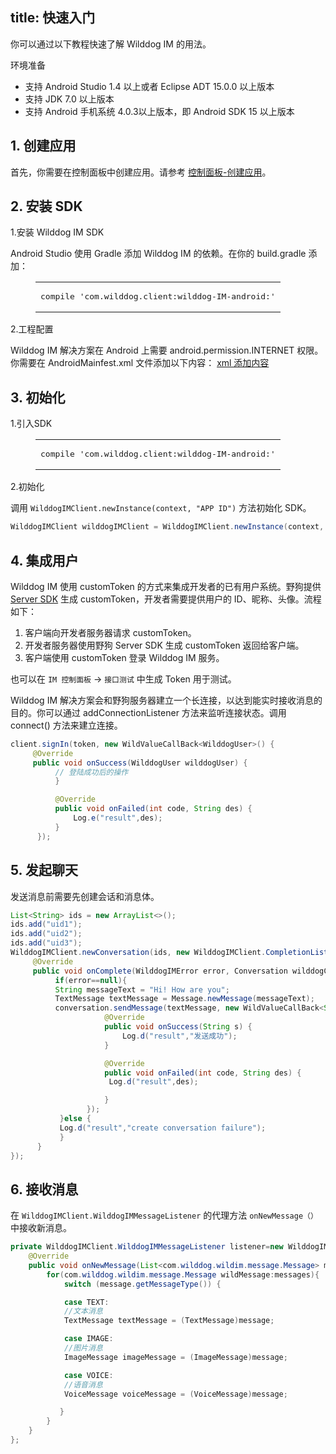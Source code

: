 title: 快速入门
---

你可以通过以下教程快速了解 Wilddog IM 的用法。

<div class="env">
    <p class="env-title">环境准备</p>
    <ul>
        <li>支持 Android Studio 1.4 以上或者 Eclipse ADT 15.0.0 以上版本</li>
        <li>支持 JDK 7.0 以上版本</li>
        <li>支持 Android 手机系统 4.0.3以上版本，即 Android SDK 15 以上版本</li>
    </ul>
</div>

## 1. 创建应用
 
首先，你需要在控制面板中创建应用。请参考 [控制面板-创建应用](/console/creat.html)。

## 2. 安装 SDK

1.安装 Wilddog IM SDK

Android Studio 使用 Gradle 添加 Wilddog IM 的依赖。在你的 build.gradle 添加：

<figure class="highlight java"><table><tbody><tr><td class="code"><pre><div class="line">compile <span class="string">&apos;com.wilddog.client:wilddog-IM-android:<span class="android-auth-version"></span>&apos;</span></div></pre></td></tr></tbody></table></figure>

2.工程配置

Wilddog IM 解决方案在 Android 上需要 android.permission.INTERNET 权限。你需要在 AndroidMainfest.xml 文件添加以下内容：
[xml 添加内容](http://ocpo37x5v.bkt.clouddn.com/im-android.html)


## 3. 初始化

1.引入SDK

<figure class="highlight java"><table><tbody><tr><td class="code"><pre><div class="line">compile <span class="string">&apos;com.wilddog.client:wilddog-IM-android:<span class="android-auth-version"></span>&apos;</span></div></pre></td></tr></tbody></table></figure>

2.初始化

调用 `WilddogIMClient.newInstance(context, "APP ID")` 方法初始化 SDK。

```java
WilddogIMClient wilddogIMClient = WilddogIMClient.newInstance(context, "APP ID");

```
## 4. 集成用户

Wilddog IM 使用 customToken 的方式来集成开发者的已有用户系统。野狗提供 [Server SDK](/guide/auth/server/server.html) 生成 customToken，开发者需要提供用户的 ID、昵称、头像。流程如下：
1. 客户端向开发者服务器请求 customToken。
2. 开发者服务器使用野狗 Server SDK 生成 customToken 返回给客户端。
3. 客户端使用 customToken 登录 Wilddog IM 服务。

也可以在 `IM 控制面板` -> `接口测试` 中生成 Token 用于测试。

Wilddog IM 解决方案会和野狗服务器建立一个长连接，以达到能实时接收消息的目的。你可以通过 addConnectionListener 方法来监听连接状态。调用 connect() 方法来建立连接。

```java
client.signIn(token, new WildValueCallBack<WilddogUser>() {
     @Override
     public void onSuccess(WilddogUser wilddogUser) {
          // 登陆成功后的操作
          }

          @Override
          public void onFailed(int code, String des) {
              Log.e("result",des);
          }
      });
 ```
## 5. 发起聊天
发送消息前需要先创建会话和消息体。
```java
List<String> ids = new ArrayList<>();
ids.add("uid1");
ids.add("uid2");
ids.add("uid3");
WilddogIMClient.newConversation(ids, new WilddogIMClient.CompletionListener() {
     @Override
     public void onComplete(WilddogIMError error, Conversation wilddogConversation) {
          if(error==null){
          String messageText = "Hi! How are you";
          TextMessage textMessage = Message.newMessage(messageText);
          conversation.sendMessage(textMessage, new WildValueCallBack<String>() {
                     @Override
                     public void onSuccess(String s) {
                         Log.d("result","发送成功");
                     }

                     @Override
                     public void onFailed(int code, String des) {
                      Log.d("result",des);

                     }
                 });
           }else {
           Log.d("result","create conversation failure");
           }
      }
});
 ```
## 6. 接收消息

在 `WilddogIMClient.WilddogIMMessageListener` 的代理方法 `onNewMessage（）` 中接收新消息。

```java
private WilddogIMClient.WilddogIMMessageListener listener=new WilddogIMClient.WilddogIMMessageListener() {
    @Override
    public void onNewMessage(List<com.wilddog.wildim.message.Message> messages) {
        for(com.wilddog.wildim.message.Message wildMessage:messages){
            switch (message.getMessageType()) {

            case TEXT:
            //文本消息
            TextMessage textMessage = (TextMessage)message;

            case IMAGE:
            //图片消息
            ImageMessage imageMessage = (ImageMessage)message;

            case VOICE:
            //语音消息
            VoiceMessage voiceMessage = (VoiceMessage)message;

           }
        }
    }
};
```
